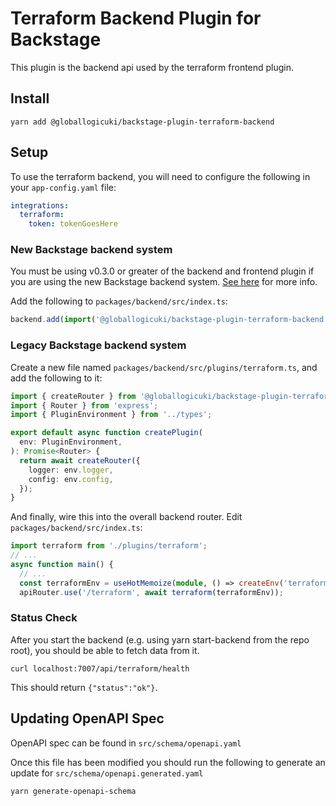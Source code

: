 # Terraform Backend Plugin for Backstage

This plugin is the backend api used by the terraform frontend plugin.

## Install

```shell
yarn add @globallogicuki/backstage-plugin-terraform-backend
```

## Setup

To use the terraform backend, you will need to configure the following in your `app-config.yaml` file:

```yaml
integrations:
  terraform:
    token: tokenGoesHere
```

### New Backstage backend system

You must be using v0.3.0 or greater of the backend and frontend plugin if you are using the new Backstage backend system. [See here](https://backstage.io/docs/backend-system/) for more info.

Add the following to `packages/backend/src/index.ts`:

```typescript
backend.add(import('@globallogicuki/backstage-plugin-terraform-backend'));
```

### Legacy Backstage backend system

Create a new file named `packages/backend/src/plugins/terraform.ts`, and add the following to it:

```typescript
import { createRouter } from '@globallogicuki/backstage-plugin-terraform-backend';
import { Router } from 'express';
import { PluginEnvironment } from '../types';

export default async function createPlugin(
  env: PluginEnvironment,
): Promise<Router> {
  return await createRouter({
    logger: env.logger,
    config: env.config,
  });
}
```

And finally, wire this into the overall backend router. Edit `packages/backend/src/index.ts`:

```typescript
import terraform from './plugins/terraform';
// ...
async function main() {
  // ...
  const terraformEnv = useHotMemoize(module, () => createEnv('terraform'));
  apiRouter.use('/terraform', await terraform(terraformEnv));
```

### Status Check

After you start the backend (e.g. using yarn start-backend from the repo root), you should be able to fetch data from it.

```shell
curl localhost:7007/api/terraform/health
```

This should return `{"status":"ok"}`.

## Updating OpenAPI Spec

OpenAPI spec can be found in `src/schema/openapi.yaml`

Once this file has been modified you should run the following to generate an update for `src/schema/openapi.generated.yaml`

```shell
yarn generate-openapi-schema
```